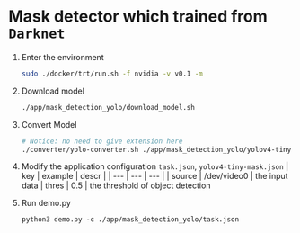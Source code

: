 # Mask detector which trained from `Darknet`

1. Enter the environment
    ```bash
    sudo ./docker/trt/run.sh -f nvidia -v v0.1 -m
    ```
2. Download model
    ```bash
    ./app/mask_detection_yolo/download_model.sh
    ```
3. Convert Model
    ```bash
    # Notice: no need to give extension here
    ./converter/yolo-converter.sh ./app/mask_detection_yolo/yolov4-tiny-mask
    ```
4. Modify the application configuration `task.json`, `yolov4-tiny-mask.json`
    |   key             |   example     |   descr       |
    |   ---             |   ---         |   ---         |
    |   source      |   /dev/video0 |   the input data
    |   thres           |   0.5         |   the threshold of object detection

5. Run demo.py
    ```
    python3 demo.py -c ./app/mask_detection_yolo/task.json
    ```